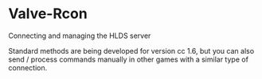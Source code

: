 # Valve-Rcon
Connecting and managing the HLDS server

Standard methods are being developed for version cc 1.6, but you can also send / process commands manually in other games with a similar type of connection.


